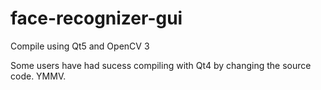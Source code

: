 # face-recognizer-gui
Compile using Qt5 and OpenCV 3

Some users have had sucess compiling with Qt4 by changing the source code. YMMV.

